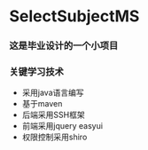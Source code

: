 # SelectSubjectMS
### 这是毕业设计的一个小项目
### 关键学习技术
* 采用java语言编写
* 基于maven
* 后端采用SSH框架
* 前端采用jquery easyui
* 权限控制采用shiro

